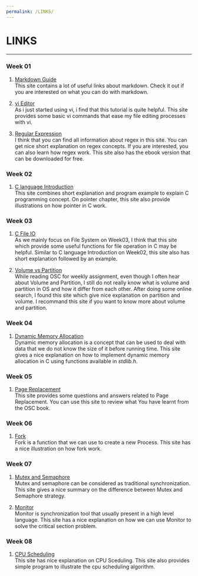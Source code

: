 ```yaml
---
permalink: /LINKS/
---
```


# LINKS
---

###  Week 01
1. [Markdown Guide](https://github.com/mundimark/awesome-markdown) <br>
This site contains a lot of useful links about markdown. Check it out if you are interested on what you can do with markdown.

2. [vi Editor](https://www.tutorialspoint.com/unix/unix-vi-editor.htm) <br>
As i just started using vi, i find that this tutorial is quite helpful. This site provides some basic vi commands that ease my file editing processes with vi. 

3. [Regular Expression](https://riptutorial.com/regex) <br>
I think that you can find all information about regex in this site. You can get nice short explanation on regex concepts. If you are interested, you can also learn how regex work. This site also has the ebook version that can be downloaded for free.

### Week 02
1. [C language Introduction](https://www.programiz.com/c-programming/c-variables-constants) <br>
This site combines short explanation and program example to explain C programming concept. On pointer chapter, this site also provide illustrations on how pointer in C work.

### Week 03
1. [C File IO](https://www.guru99.com/c-file-input-output.html) <br>
As we mainly focus on File System on Week03, I think that this site which provide some useful functions for file operation in C may be helpful. Similar to C language Introduction on Week02, this site also has short explanation followed by an example.

2. [Volume vs Partition](https://www.alphr.com/volume-vs-partition/) <br>
While reading OSC for weekly assignment, even though I often hear about Volume and Partition, I still do not really know what is volume and partition in OS and how it differ from each other. After doing some online search, I found this site which give nice explanation on partition and volume. I recommand this site if you want to know more about volume and partition.

### Week 04
1. [Dynamic Memory Allocation](https://www.javatpoint.com/dynamic-memory-allocation-in-c) <br>
Dynamic memory allocation is a concept that can be used to deal with data that we do not know the size of it before running time. This site gives a nice explanation on how to implement dynamic memory allocation in C using functions available in *stdlib.h*.

### Week 05
1. [Page Replacement](https://mycareerwise.com/content/introduction-of-page-replacement/content/exam/gate/computer-science) <br>
This site provides some questions and answers related to Page Replacement. You can use this site to review what You have learnt from the OSC book.

### Week 06
1. [Fork](https://www.csl.mtu.edu/cs4411.ck/www/NOTES/process/fork/create.html) <br>
Fork is a function that we can use to create a new Process. This site has a nice illustration on how fork work.

### Week 07
1. [Mutex and Semaphore](https://www.guru99.com/mutex-vs-semaphore.html) <br>
Mutex and semaphore can be considered as traditional synchronization. This site gives a nice summary on the difference between Mutex and Semaphore strategy.

2. [Monitor](https://www.tutorialandexample.com/monitors-in-operating-system/) <br>
Monitor is synchronization tool that usually present in a high level language. This site has a nice explanation on how we can use Monitor to solve the critical section problem.

### Week 08
1. [CPU Scheduling](https://www.studytonight.com/operating-system/cpu-scheduling) <br>
This site has nice explanation on CPU Sceduling. This site also provides simple program to illustrate the cpu scheduling algorithm.
